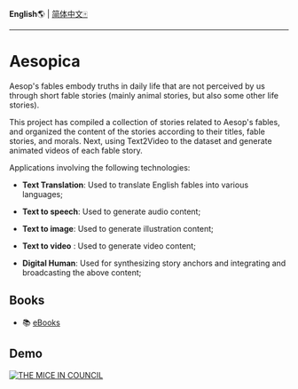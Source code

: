 **English**🌎 | [简体中文🀄](./README_en.md)

------------------------------------------------------------------------------------------

# Aesopica

Aesop's fables embody truths in daily life that are not perceived by us through short fable stories (mainly animal stories, but also some other life stories).

This project has compiled a collection of stories related to Aesop's fables, and organized the content of the stories according to their titles, fable stories, and morals. Next, using Text2Video to the dataset and generate animated videos of each fable story.

Applications involving the following technologies:

- **Text Translation**: Used to translate English fables into various languages;

- **Text to speech**: Used to generate audio content;

- **Text to image**: Used to generate illustration content;

- **Text to video** : Used to generate video content;

- **Digital Human**: Used for synthesizing story anchors and integrating and broadcasting the above content;

## Books

- 📚 [eBooks](docs/source/index.md)

## Demo

[![THE MICE IN COUNCIL](https://img.youtube.com/vi/hKT1Fbe2P18/mqdefault.jpg)](https://youtu.be/hKT1Fbe2P18)


